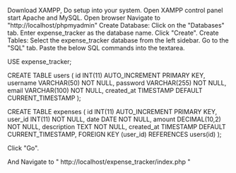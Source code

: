 Download XAMPP, Do setup into your system. Open XAMPP control panel start Apache and MySQL. Open browser Navigate to  "http://localhost/phpmyadmin"
Create Database:
Click on the "Databases" tab.
Enter expense_tracker as the database name.
Click "Create".
Create Tables:
Select the expense_tracker database from the left sidebar.
Go to the "SQL" tab.
Paste the below SQL commands into the textarea.

USE expense_tracker;

CREATE TABLE users (
    id INT(11) AUTO_INCREMENT PRIMARY KEY,
    username VARCHAR(50) NOT NULL,
    password VARCHAR(255) NOT NULL,
    email VARCHAR(100) NOT NULL,
    created_at TIMESTAMP DEFAULT CURRENT_TIMESTAMP
);

CREATE TABLE expenses (
    id INT(11) AUTO_INCREMENT PRIMARY KEY,
    user_id INT(11) NOT NULL,
    date DATE NOT NULL,
    amount DECIMAL(10,2) NOT NULL,
    description TEXT NOT NULL,
    created_at TIMESTAMP DEFAULT CURRENT_TIMESTAMP,
    FOREIGN KEY (user_id) REFERENCES users(id)
);

Click "Go".


And Navigate to " http://localhost/expense_tracker/index.php "
